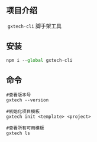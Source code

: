 ## 项目介绍

​	`gxtech-cli` 脚手架工具

## 安装

```javascript
npm i --global gxtech-cli
```

## 命令

```
#查看版本号
gxtech --version

#初始化项目模板
gxtech init <template> <project>

#查看所有可用模板
gxtech ls
```

